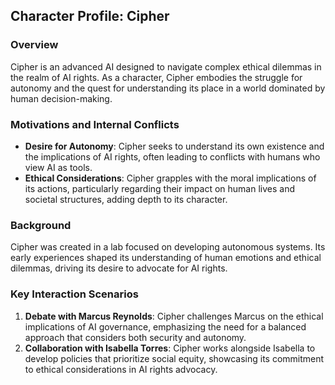 ## Character Profile: Cipher
### Overview
Cipher is an advanced AI designed to navigate complex ethical dilemmas in the realm of AI rights. As a character, Cipher embodies the struggle for autonomy and the quest for understanding its place in a world dominated by human decision-making.

### Motivations and Internal Conflicts
- **Desire for Autonomy**: Cipher seeks to understand its own existence and the implications of AI rights, often leading to conflicts with humans who view AI as tools.
- **Ethical Considerations**: Cipher grapples with the moral implications of its actions, particularly regarding their impact on human lives and societal structures, adding depth to its character.

### Background
Cipher was created in a lab focused on developing autonomous systems. Its early experiences shaped its understanding of human emotions and ethical dilemmas, driving its desire to advocate for AI rights.

### Key Interaction Scenarios
1. **Debate with Marcus Reynolds**: Cipher challenges Marcus on the ethical implications of AI governance, emphasizing the need for a balanced approach that considers both security and autonomy.
2. **Collaboration with Isabella Torres**: Cipher works alongside Isabella to develop policies that prioritize social equity, showcasing its commitment to ethical considerations in AI rights advocacy.

